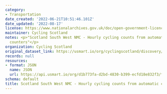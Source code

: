 ```yaml
---
category:
- Transportation
date_created: '2022-06-21T10:51:46.101Z'
date_updated: '2022-08-17'
license: https://www.nationalarchives.gov.uk/doc/open-government-licence/version/3/
maintainer: Cycling Scotland
notes: <p>"Scotland South West NMC - Hourly cycling counts from automatic cycling
  counters"</p>
organization: Cycling Scotland
original_dataset_link: https://usmart.io/org/cyclingscotland/discovery/discovery-view-detail/eff3702a-1369-4647-8a40-926e0bd7076c
records: null
resources:
- format: JSON
  name: JSON
  url: https://api.usmart.io/org/d1b773fa-d2bd-4830-b399-ecfd18e832f3/fca80b83-4188-48da-bb54-fec0ba07be2b/1/urql
schema: default
title: Scotland South West NMC - Hourly cycling counts from automatic cycling counters
---
```

